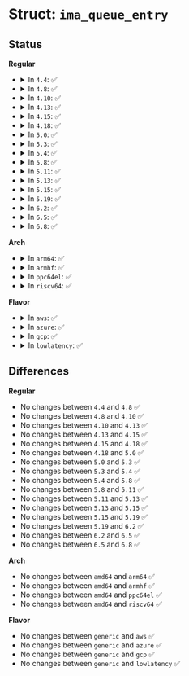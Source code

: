 # Struct: <code>ima_queue_entry</code>

## Status
<b>Regular</b>
<ul>
<li>
<details>
<summary>In <code>4.4</code>: ✅</summary>

```c
struct ima_queue_entry {
    struct hlist_node hnext;
    struct list_head later;
    struct ima_template_entry *entry;
};
```
</details>
</li>
<li>
<details>
<summary>In <code>4.8</code>: ✅</summary>

```c
struct ima_queue_entry {
    struct hlist_node hnext;
    struct list_head later;
    struct ima_template_entry *entry;
};
```
</details>
</li>
<li>
<details>
<summary>In <code>4.10</code>: ✅</summary>

```c
struct ima_queue_entry {
    struct hlist_node hnext;
    struct list_head later;
    struct ima_template_entry *entry;
};
```
</details>
</li>
<li>
<details>
<summary>In <code>4.13</code>: ✅</summary>

```c
struct ima_queue_entry {
    struct hlist_node hnext;
    struct list_head later;
    struct ima_template_entry *entry;
};
```
</details>
</li>
<li>
<details>
<summary>In <code>4.15</code>: ✅</summary>

```c
struct ima_queue_entry {
    struct hlist_node hnext;
    struct list_head later;
    struct ima_template_entry *entry;
};
```
</details>
</li>
<li>
<details>
<summary>In <code>4.18</code>: ✅</summary>

```c
struct ima_queue_entry {
    struct hlist_node hnext;
    struct list_head later;
    struct ima_template_entry *entry;
};
```
</details>
</li>
<li>
<details>
<summary>In <code>5.0</code>: ✅</summary>

```c
struct ima_queue_entry {
    struct hlist_node hnext;
    struct list_head later;
    struct ima_template_entry *entry;
};
```
</details>
</li>
<li>
<details>
<summary>In <code>5.3</code>: ✅</summary>

```c
struct ima_queue_entry {
    struct hlist_node hnext;
    struct list_head later;
    struct ima_template_entry *entry;
};
```
</details>
</li>
<li>
<details>
<summary>In <code>5.4</code>: ✅</summary>

```c
struct ima_queue_entry {
    struct hlist_node hnext;
    struct list_head later;
    struct ima_template_entry *entry;
};
```
</details>
</li>
<li>
<details>
<summary>In <code>5.8</code>: ✅</summary>

```c
struct ima_queue_entry {
    struct hlist_node hnext;
    struct list_head later;
    struct ima_template_entry *entry;
};
```
</details>
</li>
<li>
<details>
<summary>In <code>5.11</code>: ✅</summary>

```c
struct ima_queue_entry {
    struct hlist_node hnext;
    struct list_head later;
    struct ima_template_entry *entry;
};
```
</details>
</li>
<li>
<details>
<summary>In <code>5.13</code>: ✅</summary>

```c
struct ima_queue_entry {
    struct hlist_node hnext;
    struct list_head later;
    struct ima_template_entry *entry;
};
```
</details>
</li>
<li>
<details>
<summary>In <code>5.15</code>: ✅</summary>

```c
struct ima_queue_entry {
    struct hlist_node hnext;
    struct list_head later;
    struct ima_template_entry *entry;
};
```
</details>
</li>
<li>
<details>
<summary>In <code>5.19</code>: ✅</summary>

```c
struct ima_queue_entry {
    struct hlist_node hnext;
    struct list_head later;
    struct ima_template_entry *entry;
};
```
</details>
</li>
<li>
<details>
<summary>In <code>6.2</code>: ✅</summary>

```c
struct ima_queue_entry {
    struct hlist_node hnext;
    struct list_head later;
    struct ima_template_entry *entry;
};
```
</details>
</li>
<li>
<details>
<summary>In <code>6.5</code>: ✅</summary>

```c
struct ima_queue_entry {
    struct hlist_node hnext;
    struct list_head later;
    struct ima_template_entry *entry;
};
```
</details>
</li>
<li>
<details>
<summary>In <code>6.8</code>: ✅</summary>

```c
struct ima_queue_entry {
    struct hlist_node hnext;
    struct list_head later;
    struct ima_template_entry *entry;
};
```
</details>
</li>
</ul>
<b>Arch</b>
<ul>
<li>
<details>
<summary>In <code>arm64</code>: ✅</summary>

```c
struct ima_queue_entry {
    struct hlist_node hnext;
    struct list_head later;
    struct ima_template_entry *entry;
};
```
</details>
</li>
<li>
<details>
<summary>In <code>armhf</code>: ✅</summary>

```c
struct ima_queue_entry {
    struct hlist_node hnext;
    struct list_head later;
    struct ima_template_entry *entry;
};
```
</details>
</li>
<li>
<details>
<summary>In <code>ppc64el</code>: ✅</summary>

```c
struct ima_queue_entry {
    struct hlist_node hnext;
    struct list_head later;
    struct ima_template_entry *entry;
};
```
</details>
</li>
<li>
<details>
<summary>In <code>riscv64</code>: ✅</summary>

```c
struct ima_queue_entry {
    struct hlist_node hnext;
    struct list_head later;
    struct ima_template_entry *entry;
};
```
</details>
</li>
</ul>
<b>Flavor</b>
<ul>
<li>
<details>
<summary>In <code>aws</code>: ✅</summary>

```c
struct ima_queue_entry {
    struct hlist_node hnext;
    struct list_head later;
    struct ima_template_entry *entry;
};
```
</details>
</li>
<li>
<details>
<summary>In <code>azure</code>: ✅</summary>

```c
struct ima_queue_entry {
    struct hlist_node hnext;
    struct list_head later;
    struct ima_template_entry *entry;
};
```
</details>
</li>
<li>
<details>
<summary>In <code>gcp</code>: ✅</summary>

```c
struct ima_queue_entry {
    struct hlist_node hnext;
    struct list_head later;
    struct ima_template_entry *entry;
};
```
</details>
</li>
<li>
<details>
<summary>In <code>lowlatency</code>: ✅</summary>

```c
struct ima_queue_entry {
    struct hlist_node hnext;
    struct list_head later;
    struct ima_template_entry *entry;
};
```
</details>
</li>
</ul>

## Differences
<b>Regular</b>
<ul>
<li>
No changes between <code>4.4</code> and <code>4.8</code> ✅
</li>
<li>
No changes between <code>4.8</code> and <code>4.10</code> ✅
</li>
<li>
No changes between <code>4.10</code> and <code>4.13</code> ✅
</li>
<li>
No changes between <code>4.13</code> and <code>4.15</code> ✅
</li>
<li>
No changes between <code>4.15</code> and <code>4.18</code> ✅
</li>
<li>
No changes between <code>4.18</code> and <code>5.0</code> ✅
</li>
<li>
No changes between <code>5.0</code> and <code>5.3</code> ✅
</li>
<li>
No changes between <code>5.3</code> and <code>5.4</code> ✅
</li>
<li>
No changes between <code>5.4</code> and <code>5.8</code> ✅
</li>
<li>
No changes between <code>5.8</code> and <code>5.11</code> ✅
</li>
<li>
No changes between <code>5.11</code> and <code>5.13</code> ✅
</li>
<li>
No changes between <code>5.13</code> and <code>5.15</code> ✅
</li>
<li>
No changes between <code>5.15</code> and <code>5.19</code> ✅
</li>
<li>
No changes between <code>5.19</code> and <code>6.2</code> ✅
</li>
<li>
No changes between <code>6.2</code> and <code>6.5</code> ✅
</li>
<li>
No changes between <code>6.5</code> and <code>6.8</code> ✅
</li>
</ul>
<b>Arch</b>
<ul>
<li>
No changes between <code>amd64</code> and <code>arm64</code> ✅
</li>
<li>
No changes between <code>amd64</code> and <code>armhf</code> ✅
</li>
<li>
No changes between <code>amd64</code> and <code>ppc64el</code> ✅
</li>
<li>
No changes between <code>amd64</code> and <code>riscv64</code> ✅
</li>
</ul>
<b>Flavor</b>
<ul>
<li>
No changes between <code>generic</code> and <code>aws</code> ✅
</li>
<li>
No changes between <code>generic</code> and <code>azure</code> ✅
</li>
<li>
No changes between <code>generic</code> and <code>gcp</code> ✅
</li>
<li>
No changes between <code>generic</code> and <code>lowlatency</code> ✅
</li>
</ul>
